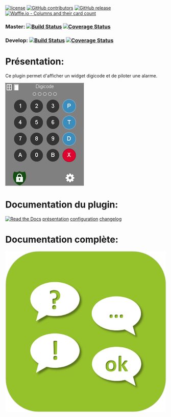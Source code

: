 [![license](https://img.shields.io/github/license/jmz84/plugin-digicode.svg)](./LICENSE) [![GitHub contributors](https://img.shields.io/github/contributors/jmz84/plugin-digicode.svg)](../../graphs/contributors) [![GitHub release](https://img.shields.io/github/release/jmz84/plugin-digicode.svg)](../../releases) [![Waffle.io - Columns and their card count](https://badge.waffle.io/jmz84/plugin-digicode.svg?columns=all)](https://waffle.io/jmz84/plugin-digicode)

### Master: [![Build Status](https://travis-ci.org/jmz84/plugin-digicode.svg?branch=master)](https://travis-ci.org/jmz84/plugin-digicode)  [![Coverage Status](https://coveralls.io/repos/github/jmz84/plugin-digicode/badge.svg?branch=master)](https://coveralls.io/github/jmz84/plugin-digicode?branch=master)

### Develop: [![Build Status](https://travis-ci.org/jmz84/plugin-digicode.svg?branch=Develop)](https://travis-ci.org/jmz84/plugin-digicode)  [![Coverage Status](https://coveralls.io/repos/github/jmz84/plugin-digicode/badge.svg?branch=Develop)](https://coveralls.io/github/jmz84/plugin-digicode?branch=Develop)

# Présentation:

Ce plugin permet d'afficher un widget digicode et de piloter une alarme.

[![Read the Docs](docs/images/widget.png)](docs/images/widget.png)

# Documentation du plugin:
[![Read the Docs](https://img.shields.io/readthedocs/pip.svg)](docs/fr_FR/presentation.md)
[présentation](docs/fr_FR/presentation.md) [configuration](docs/fr_FR/configuration.md) [changelog](docs/fr_FR/changelog.md)

# Documentation complète:

[![Read the Docs](plugin_info/digicode_icon.png)](https://jmz84.github.io/plugin-digicode/)
